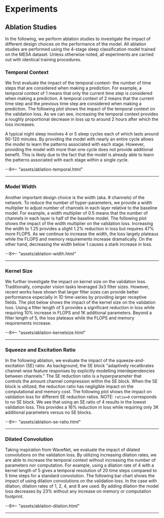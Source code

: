 # Experiments

<!-- ## Architecture Exploration
TCN, RNN, Unet
Quantization
fp32 int16x8 int8x8 -->


## <span class="sk-h2-span">Ablation Studies</span>

In the following, we perform ablation studies to investigate the impact of different design choices on the performance of the model. All ablation studies are performed using the 4-stage sleep classification model trained on the MESA dataset. Unless otherwise noted, all experiments are carried out with identical training procedures.

### Temporal Context

We first evaluate the impact of the temporal context- the number of time steps that are considered when making a prediction. For example, a temporal context of 1 means that only the current time step is considered when making a prediction. A temporal context of 2 means that the current time step and the previous time step are considered when making a prediction. The following plot shows the impact of the temporal context on the validation loss. As we can see, increasing the temporal context provides a roughly proportional decrease in loss up to around 2 hours after which the loss increases.

A typical night sleep involves 4 or 5 sleep cycles each of which lasts around 90-120 minutes. By providing the model with nearly an entire cycle allows the model to learn the patterns associated with each stage. However, providing the model with more than one cycle does not provide additional benefit. This is likely due to the fact that the model is already able to learn the patterns associated with each stage within a single cycle.

<div class="sk-plotly-graph-div">
--8<-- "assets/ablation-temporal.html"
</div>

---

### Model Width

Another important design choice is the width (aka. # channels) of the network. To reduce the number of hyper-parameters, we provide a width multiplier to adjust number of channels in each layer relative to the baseline model. For example, a width multiplier of 0.5 means that the number of channels in each layer is half of the baseline model. The following plot shows the impact of the width multiplier on the validation loss. Increasing the width to 1.25 provides a slight 1.2% reduction in loss but requires 47% more FLOPS. As we continue to increase the width, the loss largely plateaus while the FLOPS and memory requirements increase dramatically. On the other hand, decreasing the width below 1 causes a stark increase in loss.

<div class="sk-plotly-graph-div">
--8<-- "assets/ablation-width.html"
</div>

---

### Kernel Size

We further investigate the impact on kernel size on the validation loss. Traditionally, computer vision tasks leveraged 3x3 filter sizes. However, recent works have shown that larger filter sizes can provide better performance especially in 1D time-series by providing larger receptive fields. The plot below shows the impact of the kernel size on the validation loss. Using a filter length of 5 provides a significant reduction in loss while requiring 10% increase in FLOPS and 1K additional parameters. Beyond a filter length of 5, the loss plateaus while the FLOPS and memory requirements increase.

<div class="sk-plotly-graph-div">
--8<-- "assets/ablation-kernelsize.html"
</div>

---

### Squeeze and Excitation Ratio

In the following ablation, we evaluate the impact of the squeeze-and-excitation (SE) ratio. As background, the SE block "adaptively recalibrates channel-wise feature responses by explicitly modelling interdependencies between channels." The SE reduction ratio is a hyperparameter that controls the amount channel compression within the SE block. When the SE block is utilized, the reduction ratio has negligible impact on the computational and memory cost. The following plot shows the impact on validation loss for different SE reduction ratios. NOTE: `ratio=0` corresponds to no SE block. We see that using an SE ratio of 4 results in the lowest validation loss. This provides a 16% reduction in loss while requiring only 3K additional parameters versus no SE blocks.

<div class="sk-plotly-graph-div">
--8<-- "assets/ablation-se-ratio.html"
</div>

---

### Dilated Convolution

Taking inspiration from WaveNet, we evaluate the impact of dilated convolutions on the validation loss. By utilizing increasing dilation rates, we are able to increase the temporal context without increasing the number of parameters nor computation. For example, using a dilation rate of 4 with a kernel length of 5 gives a temporal resolution of 20 time steps compared to 5 time steps for a standard convolution. The following bar chart shows the impact of using dilation convolutions on the validation loss. In the case with dilation, dilation rates of 1, 2, 4, and 8 are used. By adding dilation the model loss decreases by 23% without any increase on memory or computation footprint.


<div class="sk-plotly-graph-div">
--8<-- "assets/ablation-dilation.html"
</div>

---
